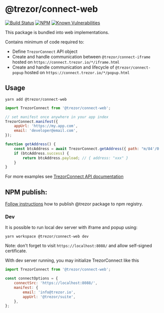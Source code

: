 # @trezor/connect-web

[![Build Status](https://github.com/trezor/trezor-suite/actions/workflows/connect-test.yml/badge.svg)](https://github.com/trezor/trezor-suite/actions/workflows/connect-test.yml)
[![NPM](https://img.shields.io/npm/v/@trezor/connect-web.svg)](https://www.npmjs.org/package/@trezor/connect-web)
[![Known Vulnerabilities](https://snyk.io/test/github/trezor/connect-web/badge.svg?targetFile=package.json)](https://snyk.io/test/github/trezor/trezor-suite?targetFile=packages/connect-web/package.json)

This package is bundled into web implementations.

Contains minimum of code required to:

-   Define `TrezorConnect` API object
-   Create and handle communication between `@trezor/connect-iframe` hosted on `https://connect.trezor.io/*/iframe.html`
-   Create and handle communication and lifecycle of `@trezor/connect-popup` hosted on `https://connect.trezor.io/*/popup.html`

## Usage

```
yarn add @trezor/connect-web
```

```javascript
import TrezorConnect from '@trezor/connect-web';

// set manifest once anywhere in your app index
TrezorConnect.manifest({
    appUrl: 'https://my.app.com',
    email: 'developer@email.com',
});

function getAddress() {
    const btcAddress = await TrezorConnect.getAddress({ path: "m/84'/0'/'0'/0/0", coin: 'btc' });
    if (btcAddress.success) {
        return btcAddress.payload; // { address: "xxx" }
    }
}
```

For more examples see [TrezorConnect API documentation](../../packages/connect/docs/api.md)

## NPM publish:

[Follow instructions](../../docs/releases/npm-packages.md) how to publish @trezor package to npm registry.

### Dev

It is possible to run local dev server with iframe and popup using:

`yarn workspace @trezor/connect-web dev`

Note: don't forget to visit `https://localhost:8088/` and allow self-signed certificate.

With dev server running, you may initialize TrezorConnect like this

```js
import TrezorConnect from '@trezor/connect-web';

const connectOptions = {
    connectSrc: 'https://localhost:8088/',
    manifest: {
        email: 'info@trezor.io',
        appUrl: '@trezor/suite',
    },
};
```
